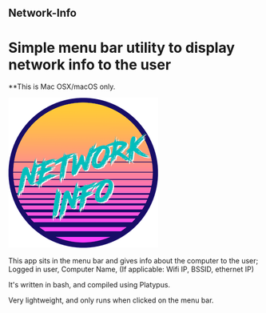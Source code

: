 ## Network-Info
# Simple menu bar utility to display network info to the user

**This is Mac OSX/macOS only.

![](/assets/network_small.png)

This app sits in the menu bar and gives info about the computer to the user;
Logged in user, Computer Name, (If applicable: Wifi IP, BSSID, ethernet IP)

It's written in bash, and compiled using Platypus. 

Very lightweight, and only runs when clicked on the menu bar.

